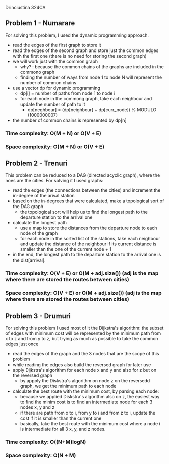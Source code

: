Drinciustina 324CA

## Problem 1 - Numarare

For solving this problem, I used the dynamic programming approach.
* read the edges of the first graph to store it
* read the edges of the second graph and store just the common edges with the first one (there is no need for storing the second graph)
* we will work just with the common graph
  * why? : because the common chains of the graphs are included in the commono graph
  * finding the number of ways from node 1 to node N will represent the number of common chains
* use a vector dp for dynamic programming
  * dp[i] = number of paths from node 1 to node i
  * for each node in the commong graph, take each neighbour and update the number of path to it
    * dp[neghbour] = (dp[neighbour] + dp[curr_node]) % MODULO (1000000007)
* the number of common chains is represented by dp[n]

### Time complexity: O(M + N) or O(V + E)
### Space complexity: O(M + N) or O(V + E)


## Problem 2 - Trenuri

This problem can be reduced to a DAG (directed acyclic graph), where the noes are the cities.
For solving it I used graphs:
* read the edges (the connections between the cities) and increment the in-degree of the arival station
* based on the in-degrees that were calculated, make a topological sort of the DAG graph
    * the topological sort will help us to find the longest path to the departure station to the arrival one
* calculate the longest path
    * use a map to store the distances from the departure node to each node of the graph
    * for each node in the sorted list of the stations, take each neighbour and update the distance of the neighbour if its current distance is smaller than the one of the current node + 1
* in the end, the longest path to the departure station to the arrival one is the dist[arrival].

### Time complexity: O(V + E) or O(M + adj.size()) (adj is the map where there are stored the routes between cities)
### Space complexity: O(V + E) or O(M + adj.size()) (adj is the map where there are stored the routes between cities)


## Problem 3 - Drumuri

For solving this problem I used most of it the Dijkstra's algorithm: the subset of edges with minimum cost will be represented by the minimum path from x to z and from y to z, but trying as much as possible to take the common edges just once
* read the edges of the graph and the 3 nodes that are the scope of this problem
* while reading the edges also build the reversed graph for later use
* apply Dijkstra's algorithm for each node x and y and also for z but on the reversed graph
  * by appply the Diskstra's algorithm on node z on the reversedd graph, we get the minimum path to each node
* calculate the best route with the minimum cost, by parsing each node:
  * because we applied Diskstra's algorithm also on z, the easiest way to find the minim cost is to find an intermediate node for each 3 nodes x, y and z
  * if there are path from x to i, from y to i and from z to i, update the cost if it is smaller than the current one
  * basically, take the best route with the minimum cost where a node i is intermediate for all 3 x, y, and z nodes.

### Time complexity: O((N+M)logN)
### Space complexity: O(N + M)
